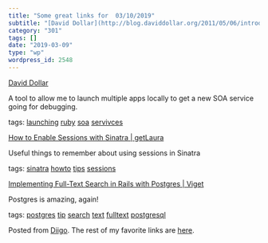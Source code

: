```yaml
---
title: "Some great links for  03/10/2019"
subtitle: "[David Dollar](http://blog.daviddollar.org/2011/05/06/introducing-foreman.html)"
category: "301"
tags: []
date: "2019-03-09"
type: "wp"
wordpress_id: 2548
---
```

[David Dollar](http://blog.daviddollar.org/2011/05/06/introducing-foreman.html) 

A tool to allow me to launch multiple apps locally to get a new SOA service going for debugging.

 tags: [launching](https://www.diigo.com/user/pitosalas/launching) [ruby](https://www.diigo.com/user/pitosalas/ruby) [soa](https://www.diigo.com/user/pitosalas/soa) [servivces](https://www.diigo.com/user/pitosalas/servivces)

 [How to Enable Sessions with Sinatra | getLaura](http://www.getlaura.com/how-to-enable-sessions-with-sinatra/) 

Useful things to remember about using sessions in Sinatra

 tags: [sinatra](https://www.diigo.com/user/pitosalas/sinatra) [howto](https://www.diigo.com/user/pitosalas/howto) [tips](https://www.diigo.com/user/pitosalas/tips) [sessions](https://www.diigo.com/user/pitosalas/sessions)

 [Implementing Full-Text Search in Rails with Postgres | Viget](https://www.viget.com/articles/implementing-full-text-search-in-rails-with-postgres/) 

Postgres is amazing, again!

 tags: [postgres](https://www.diigo.com/user/pitosalas/postgres) [tip](https://www.diigo.com/user/pitosalas/tip) [search](https://www.diigo.com/user/pitosalas/search) [text](https://www.diigo.com/user/pitosalas/text) [fulltext](https://www.diigo.com/user/pitosalas/fulltext) [postgresql](https://www.diigo.com/user/pitosalas/postgresql)

Posted from [Diigo](https://www.diigo.com). The rest of my favorite links are [here](https://www.diigo.com/user/pitosalas).
